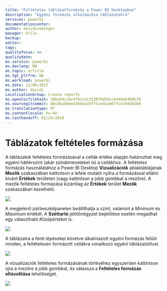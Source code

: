 ```yaml
---
title: "Feltételes táblázatformázás a Power BI Desktopban"
description: "Egyéni formázás alkalmazása táblázatokra"
services: powerbi
documentationcenter: 
author: davidiseminger
manager: kfile
backup: 
editor: 
tags: 
qualityfocus: no
qualitydate: 
ms.service: powerbi
ms.devlang: NA
ms.topic: article
ms.tgt_pltfrm: NA
ms.workload: powerbi
ms.date: 12/06/2017
ms.author: davidi
LocalizationGroup: Create reports
ms.openlocfilehash: 30be54ccbc6f0ccdc322070d59ccb44de6460b78
ms.sourcegitcommit: 88c8ba8dee4384ea7bff5cedcad67fce784d92b0
ms.translationtype: HT
ms.contentlocale: hu-HU
ms.lasthandoff: 02/24/2018
---
```

# <a name="conditional-formatting-in-tables"></a>Táblázatok feltételes formázása
A táblázatok feltételes formázásával a cellák értéke alapján határozhat meg egyéni háttérszínt (akár színátmeneteket is) a cellákhoz. A feltételes formázás használatához a Power BI Desktop **Vizualizációk** ablaktáblájának **Mezők** szakaszában kattintson a lefele mutató nyílra a formázással ellátni kívánt **Értékek** területen (vagy kattintson a jobb gombbal a mezőre). A mezők feltételes formázása kizárólag az **Értékek** terület **Mezők** szakaszában kezelhető.

![](media/desktop-conditional-table-formatting/table-formatting_1.png)

A megjelenő párbeszédpanelen beállíthatja a színt, valamint a *Minimum* és *Maximum* értékét. A **Széttartó** jelölőnégyzet bejelölése esetén megadhat egy választható *Középértéket* is.

![](media/desktop-conditional-table-formatting/table-formatting_2.png)

A táblázatra a fenti lépéseket követve alkalmazott egyéni formázás felülír minden, a feltételesen formázott cellákra vonatkozó egyéni táblázatstílust.

![](media/desktop-conditional-table-formatting/table-formatting_3.png)

A vizualizációk feltételes formázásának törléséhez egyszerűen kattintson újra a mezőre a jobb gombbal, és válassza a **Feltételes formázás eltávolítása** lehetőséget.

![](media/desktop-conditional-table-formatting/table-formatting_4.png)

